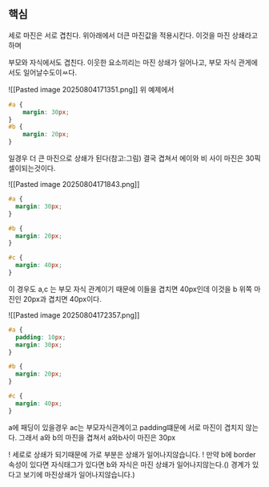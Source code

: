 ## 핵심
세로 마진은 서로 겹친다. 위아래에서 더큰 마진값을 적용시킨다. 이것을 마진 상쇄라고 하며

부모와 자식에서도 겹친다.
이웃한 요소끼리는 마진 상쇄가 일어나고, 부모 자식 관게에서도 일어날수도이ㅆ다.

![[Pasted image 20250804171351.png]]
위 예제에서 
```css
#a {
	margin: 30px;
}
#b {
	margin: 20px;
}
```
일경우 더 큰 마진으로 상쇄가 된다(참고:그림)
결국 겹쳐서 에이와 비 사이 마진은 30픽셀이되는것이다.

![[Pasted image 20250804171843.png]]
```CSS
#a {
  margin: 30px;
}

#b {
  margin: 20px;
}

#c {
  margin: 40px;
}

```
이 경우도 a,c 는 부모 자식 관계이기 때문에 이들을 겹치면 40px인데 이것을 b 위쪽 마진인 20px과 겹치면 40px이다.

![[Pasted image 20250804172357.png]]
```CSS
#a {
  padding: 10px;
  margin: 30px;
}

#b {
  margin: 20px;
}

#c {
  margin: 40px;
}

```
a에 패딩이 있을경우 ac는 부모자식관계이고 padding떄문에 서로 마진이 겹치지 않는다. 그래서 a와 b의 마진을 겹쳐서 a와b사이 마진은 30px

! 세로로 상쇄가 되기때문에 가로 부분은 상쇄가 일어나지않습니다.
! 만약 b에 border속성이 있다면 자식태그가 있다면 b와 자식은 마진 상쇄가 일어나지않는다.() 경계가 있다고 보기에 마진상쇄가 일어나지않습니다.)